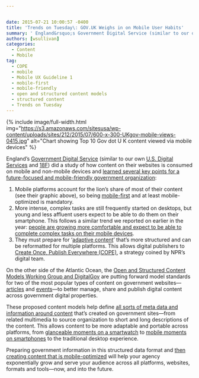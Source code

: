 ```yaml
---


date: 2015-07-21 10:00:57 -0400
title: 'Trends on Tuesday\: GOV.UK Weighs in on Mobile User Habits'
summary: ' England&rsquo;s Government Digital Service (similar to our own U.S. Digital Services and 18F) did a study of how content on their websites is consumed on mobile and non-mobile devices and learned several key points for a future-focused and mobile-friendly'
authors: [wsullivan]
categories:
  - Content
  - Mobile
tag:
  - COPE
  - mobile
  - Mobile UX Guideline 1
  - mobile-first
  - mobile-friendly
  - open and structured content models
  - structured content
  - Trends on Tuesday
---
```



{% include image/full-width.html img="https://s3.amazonaws.com/sitesusa/wp-content/uploads/sites/212/2015/07/600-x-300-UKgov-mobile-views-0415.jpg" alt="Chart showing Top 10 Gov dot U K content viewed via mobile devices" %}

England’s [Government Digital Service](https://www.gov.uk/government/organisations/government-digital-service) (similar to our own [U.S. Digital Services](https://www.whitehouse.gov/digital/united-states-digital-service) and [18F](https://18f.gsa.gov/)) did a study of how content on their websites is consumed on mobile and non-mobile devices and [learned several key points for a future-focused and mobile-friendly government organization](https://insidegovuk.blog.gov.uk/2015/06/26/improving-content-display-mobile/):

  1. Mobile platforms account for the lion&#8217;s share of most of their content (see their graphic above), so being [mobile-first](https://www.WHATEVER/2013/09/30/mobile-first/) and at least mobile-optimized is mandatory.
  2. More intense, complex tasks are still frequently started on desktops, but young and less affluent users expect to be able to do them on their smartphone. This follows a similar trend we reported on earlier in the year: [people are growing more comfortable and expect to be able to complete complex tasks on their mobile devices](https://www.WHATEVER/2015/03/10/trends-on-tuesday-more-time-consuming-complex-tasks-on-mobile-platforms/).
  3. They must prepare for ‘[adaptive content](http://karenmcgrane.com/2012/09/04/adapting-ourselves-to-adaptive-content-video-slides-and-transcript-oh-my/)’ that’s more structured and can be reformatted for multiple platforms. This allows digital publishers to [Create Once, Publish Everywhere (COPE)](http://www.programmableweb.com/news/cope-create-once-publish-everywhere/2009/10/13), a strategy coined by NPR’s digital team.

On the other side of the Atlantic Ocean, the [Open and Structured Content Models Working Group and DigitalGov](http://gsa.github.io/Open-And-Structured-Content-Models/faqs.html) are putting forward model standards for two of the most popular types of content on government websites—[articles](http://gsa.github.io/Open-And-Structured-Content-Models/models/article-model.html) and [events](http://gsa.github.io/Open-And-Structured-Content-Models/models/event-model.html)—to better manage, share and publish digital content across government digital properties.

These proposed content models help define [all sorts of meta data and information around content](http://gsa.github.io/Open-And-Structured-Content-Models/models/article-model.html) that’s created on government sites—from related multimedia to source organization to short and long descriptions of the content. This allows content to be more adaptable and portable across platforms, from [glanceable moments on a smartwatch](https://www.WHATEVER/2015/06/02/trends-on-tuesday-thinking-about-your-agencys-glanceable-moment-strategy/) to [mobile moments on smartphones](https://www.WHATEVER/2015/06/01/finding-the-best-mobile-moment-is-the-first-stepping-stone-to-anytime-anywhere-government/) to the traditional desktop experience.

Preparing government information in this structured data format and [then creating content that is mobile-optimized](https://www.WHATEVER/2015/07/13/the-content-corner-create-better-mobile-content/) will help your agency exponentially grow and serve your audience across all platforms, websites, formats and tools—now, and into the future.